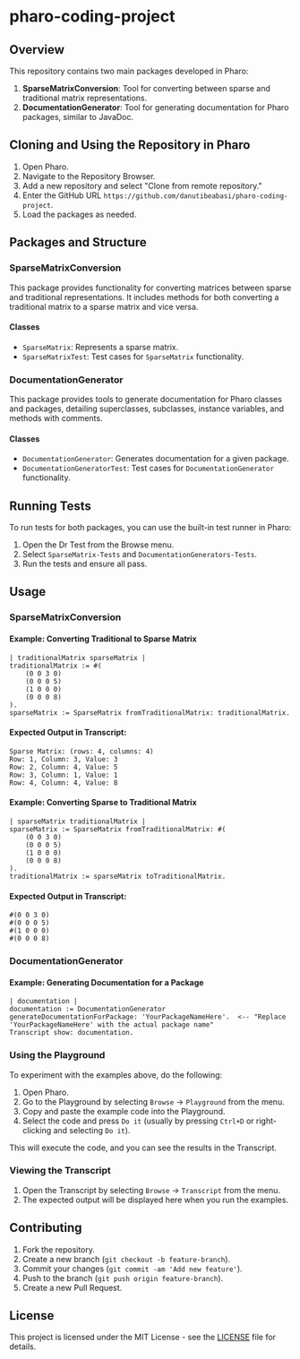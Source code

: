 # pharo-coding-project

## Overview

This repository contains two main packages developed in Pharo:
1. **SparseMatrixConversion**: Tool for converting between sparse and traditional matrix representations.
2. **DocumentationGenerator**: Tool for generating documentation for Pharo packages, similar to JavaDoc.

## Cloning and Using the Repository in Pharo

1. Open Pharo.
2. Navigate to the Repository Browser.
3. Add a new repository and select "Clone from remote repository."
4. Enter the GitHub URL `https://github.com/danutibeabasi/pharo-coding-project`.
5. Load the packages as needed.

## Packages and Structure

### SparseMatrixConversion

This package provides functionality for converting matrices between sparse and traditional representations. It includes methods for both converting a traditional matrix to a sparse matrix and vice versa.

#### Classes
- `SparseMatrix`: Represents a sparse matrix.
- `SparseMatrixTest`: Test cases for `SparseMatrix` functionality.

### DocumentationGenerator

This package provides tools to generate documentation for Pharo classes and packages, detailing superclasses, subclasses, instance variables, and methods with comments.

#### Classes
- `DocumentationGenerator`: Generates documentation for a given package.
- `DocumentationGeneratorTest`: Test cases for `DocumentationGenerator` functionality.

## Running Tests

To run tests for both packages, you can use the built-in test runner in Pharo:

1. Open the Dr Test from the Browse menu.
2. Select `SparseMatrix-Tests` and `DocumentationGenerators-Tests`.
3. Run the tests and ensure all pass.

## Usage


### SparseMatrixConversion

#### Example: Converting Traditional to Sparse Matrix

```smalltalk
| traditionalMatrix sparseMatrix |
traditionalMatrix := #(
    (0 0 3 0)
    (0 0 0 5)
    (1 0 0 0)
    (0 0 0 8)
).
sparseMatrix := SparseMatrix fromTraditionalMatrix: traditionalMatrix.
```

#### Expected Output in Transcript:

```smalltalk
Sparse Matrix: (rows: 4, columns: 4)
Row: 1, Column: 3, Value: 3
Row: 2, Column: 4, Value: 5
Row: 3, Column: 1, Value: 1
Row: 4, Column: 4, Value: 8
```

#### Example: Converting Sparse to Traditional Matrix

```smalltalk
| sparseMatrix traditionalMatrix |
sparseMatrix := SparseMatrix fromTraditionalMatrix: #(
    (0 0 3 0)
    (0 0 0 5)
    (1 0 0 0)
    (0 0 0 8)
).
traditionalMatrix := sparseMatrix toTraditionalMatrix.
```
#### Expected Output in Transcript:

```smalltalk
#(0 0 3 0)
#(0 0 0 5)
#(1 0 0 0)
#(0 0 0 8)
```


### DocumentationGenerator

#### Example: Generating Documentation for a Package

```smalltalk
| documentation |
documentation := DocumentationGenerator generateDocumentationForPackage: 'YourPackageNameHere'.  <-- "Replace 'YourPackageNameHere' with the actual package name"
Transcript show: documentation.
```

### Using the Playground

To experiment with the examples above, do the following:

1. Open Pharo.
2. Go to the Playground by selecting `Browse` -> `Playground` from the menu.
3. Copy and paste the example code into the Playground.
4. Select the code and press `Do it` (usually by pressing `Ctrl+D` or right-clicking and selecting `Do it`).

This will execute the code, and you can see the results in the Transcript.

### Viewing the Transcript

1. Open the Transcript by selecting `Browse` -> `Transcript` from the menu.
2. The expected output will be displayed here when you run the examples.


## Contributing

1. Fork the repository.
2. Create a new branch (`git checkout -b feature-branch`).
3. Commit your changes (`git commit -am 'Add new feature'`).
4. Push to the branch (`git push origin feature-branch`).
5. Create a new Pull Request.

## License

This project is licensed under the MIT License - see the [LICENSE](LICENSE) file for details.
